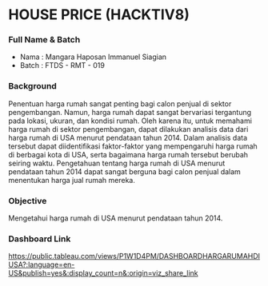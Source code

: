 # HOUSE PRICE (HACKTIV8)

### Full Name & Batch

* Nama   : Mangara Haposan Immanuel Siagian
* Batch  : FTDS - RMT - 019

### Background

Penentuan harga rumah sangat penting bagi calon penjual di sektor pengembangan. Namun, harga rumah dapat sangat bervariasi tergantung pada lokasi, ukuran, dan kondisi rumah. Oleh karena itu, untuk memahami harga rumah di sektor pengembangan, dapat dilakukan analisis data dari harga rumah di USA menurut pendataan tahun 2014. Dalam analisis data tersebut dapat diidentifikasi faktor-faktor yang mempengaruhi harga rumah di berbagai kota di USA, serta bagaimana harga rumah tersebut berubah seiring waktu. Pengetahuan tentang harga rumah di USA menurut pendataan tahun 2014 dapat sangat berguna bagi calon penjual dalam menentukan harga jual rumah mereka.

### Objective

Mengetahui harga rumah di USA menurut pendataan tahun 2014.

### Dashboard Link

https://public.tableau.com/views/P1W1D4PM/DASHBOARDHARGARUMAHDIUSA?:language=en-US&publish=yes&:display_count=n&:origin=viz_share_link
